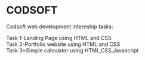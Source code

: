 # CODSOFT
Codsoft web development internship tasks:

Task 1-Landing Page using HTML and CSS <br>
Task 2-Portfolio website using HTML and CSS <br>
Task 3=Simple calculator using HTML,CSS,Javascript
